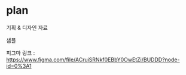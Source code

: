 # plan
기획 &amp; 디자인 자료

샘플

피그마 링크 : https://www.figma.com/file/ACruiSRNkf0EBbY0OwEtZi/BUDDD?node-id=0%3A1
